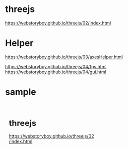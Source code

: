 # threejs

https://webstoryboy.github.io/threejs/02/index.html


# Helper

https://webstoryboy.github.io/threejs/03/axesHelper.html    


https://webstoryboy.github.io/threejs/04/fps.html
https://webstoryboy.github.io/threejs/04/gui.html



# sample
<div class="iframeboxWrap">
<div class="iframebox">
<iframe src="#" frameborder="0"></iframe>
</div>
</div>
